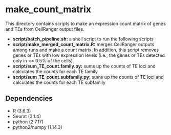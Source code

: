# make_count_matrix
This directory contains scripts to make an expression count matrix of genes and TEs from CellRanger output files.

* **script/batch_pipeline.sh:** a shell script to run the following scripts
* **script/make_merged_count_matrix.R:** merges CellRanger outputs among runs and make a count matrix. In addition, this script removes genes or TEs with low expression levels (i.e., the genes or TEs detected only in <= 0.5% of the cells).
* **script/sum_TE_count.family.py:** sums up the counts of TE loci and calculates the counts for each TE family
* **script/sum_TE_count.subfamily.py:** sums up the counts of TE loci and calculates the counts for each TE subfamily

## Dependencies
* R (3.6.3)
* Seurat (3.1.4)
* python (2.7.17)
* python2/numpy (1.14.3)
